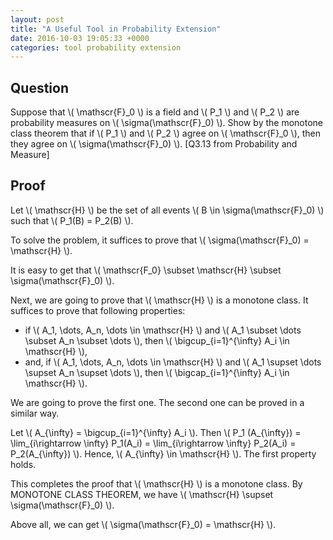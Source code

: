```yaml
---
layout: post
title: "A Useful Tool in Probability Extension"
date: 2016-10-03 19:05:33 +0000
categories: tool probability extension
---
```


## Question

Suppose that \\( \mathscr{F}_0 \\) is a field and \\( P_1 \\) and \\( P_2 \\) are probability measures on \\( \sigma(\mathscr{F}_0) \\). Show by the monotone class theorem that if \\( P_1 \\) and \\( P_2 \\) agree on \\( \mathscr{F}_0 \\), then they agree on \\( \sigma(\mathscr{F}_0) \\). [Q3.13 from Probability and Measure]

## Proof

Let \\( \mathscr{H} \\) be the set of all events \\( B \in \sigma(\mathscr{F}_0) \\) such that \\( P_1(B) = P_2(B) \\). 

To solve the problem, it suffices to prove that \\( \sigma(\mathscr{F}_0) = \mathscr{H} \\).

It is easy to get that \\( \mathscr{F_0} \subset \mathscr{H} \subset \sigma(\mathscr{F}_0) \\).

Next, we are going to prove that \\( \mathscr{H} \\) is a monotone class. It suffices to prove that following properties:

* if \\( A_1, \dots, A_n, \dots \in \mathscr{H} \\) and \\( A_1  \subset \dots \subset A_n \subset \dots \\), then 
\\( \bigcup_{i=1}^{\infty} A_i \in \mathscr{H} \\),
* and, if \\( A_1, \dots, A_n, \dots \in \mathscr{H} \\) and \\( A_1  \supset \dots \supset A_n \supset \dots \\), then 
\\( \bigcap_{i=1}^{\infty} A_i \in \mathscr{H} \\).

We are going to prove the first one. The second one can be proved in a similar way.

Let \\( A_{\infty} = \bigcup_{i=1}^{\infty} A_i \\). Then \\( P_1 (A_{\infty}) = \lim_{i\rightarrow \infty} P_1(A_i) = \lim_{i\rightarrow \infty} P_2(A_i) = P_2(A_{\infty}) \\). Hence, \\( A_{\infty} \in \mathscr{H} \\). The first property holds.

This completes the proof that \\( \mathscr{H} \\) is a monotone class. By MONOTONE CLASS THEOREM, we have \\( \mathscr{H} \supset \sigma(\mathscr{F}_0) \\). 

Above all, we can get \\( \sigma(\mathscr{F}_0) = \mathscr{H} \\).
